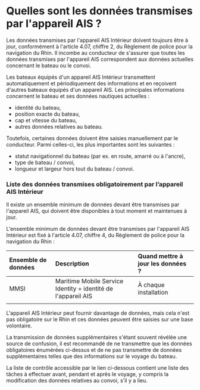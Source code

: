 # Quelles sont les données transmises par l'appareil AIS ?

Les données transmises par l'appareil AIS Intérieur doivent toujours être à jour, conformément à l'article 4.07, chiffre 2, du Règlement de police pour la navigation du Rhin. Il incombe au conducteur de s'assurer que toutes les données transmises par l'appareil AIS correspondent aux données actuelles concernant le bateau ou le convoi.

Les bateaux équipés d'un appareil AIS Intérieur transmettent automatiquement et périodiquement des informations et en reçoivent d'autres bateaux équipés d'un appareil AIS. Les principales informations concernent le bateau et ses données nautiques actuelles :

* identité du bateau,
* position exacte du bateau,
* cap et vitesse du bateau,
* autres données relatives au bateau.

Toutefois, certaines données doivent être saisies manuellement par le conducteur. Parmi celles-ci, les plus importantes sont les suivantes :

* statut navigationnel du bateau \(par ex. en route, amarré ou à l'ancre\),
* type de bateau / convoi,
* longueur et largeur hors tout du bateau / convoi.

### **Liste des données transmises obligatoirement par l’appareil AIS Intérieur**

Il existe un ensemble minimum de données devant être transmises par l'appareil AIS, qui doivent être disponibles à tout moment et maintenues à jour.

L'ensemble minimum de données devant être transmises par l'appareil AIS Intérieur est fixé à l'article 4.07, chiffre 4, du Règlement de police pour la navigation du Rhin :

| Ensemble de données | Description | Quand mettre à jour les données ? |
| :--- | :--- | :--- |
| MMSI | Maritime Mobile Service Identity = identité de l'appareil AIS | À chaque installation |
|  |  |  |

L'appareil AIS Intérieur peut fournir davantage de données, mais cela n'est pas obligatoire sur le Rhin et ces données peuvent être saisies sur une base volontaire.

La transmission de données supplémentaires s'étant souvent révélée une source de confusion, il est recommandé de ne transmettre que les données obligatoires énumérées ci-dessus et de ne pas transmettre de données supplémentaires telles que des informations sur le voyage du bateau.

La liste de contrôle accessible par le lien ci-dessous contient une liste des tâches à effectuer avant, pendant et après le voyage, y compris la modification des données relatives au convoi, s'il y a lieu.



